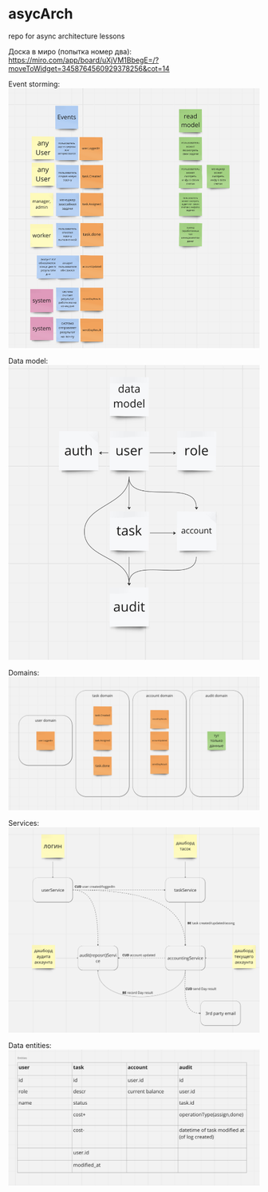 # asycArch
repo for async architecture lessons

Доска в миро (попытка номер два):
https://miro.com/app/board/uXjVM1BbegE=/?moveToWidget=3458764560929378256&cot=14

Event storming:
![](event_storming.png?raw=true)

Data model:
![](data_model.png?raw=true)

Domains:
![](domains.png?raw=true)

Services:
![](services.png?raw=true)

Data entities:
![](data_entities.png?raw=true)
